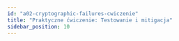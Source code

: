 ```yaml
---
id: "a02-cryptographic-failures-cwiczenie"
title: "Praktyczne ćwiczenie: Testowanie i mitigacja"
sidebar_position: 10
---
```

